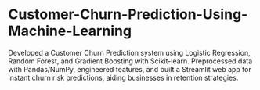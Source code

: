 # Customer-Churn-Prediction-Using-Machine-Learning
Developed a Customer Churn Prediction system using Logistic Regression, Random Forest, and Gradient Boosting with Scikit-learn. Preprocessed data with Pandas/NumPy, engineered features, and built a Streamlit web app for instant churn risk predictions, aiding businesses in retention strategies.
